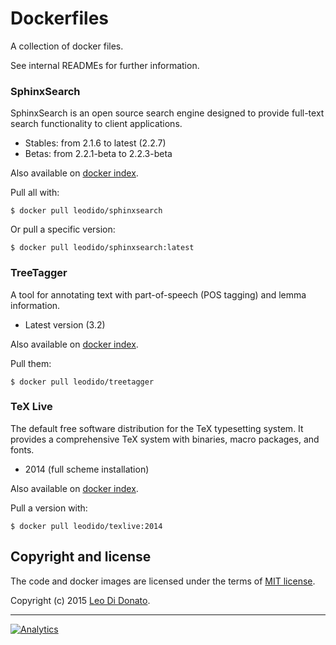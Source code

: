 Dockerfiles
===========

A collection of docker files.

See internal READMEs for further information.

### SphinxSearch

SphinxSearch is an open source search engine designed to provide full-text search functionality to client applications.

- Stables: from 2.1.6 to latest (2.2.7)
- Betas: from 2.2.1-beta to 2.2.3-beta

Also available on [docker index](https://registry.hub.docker.com/u/leodido/sphinxsearch).

Pull all with:

```
$ docker pull leodido/sphinxsearch
```

Or pull a specific version:

```
$ docker pull leodido/sphinxsearch:latest
```

### TreeTagger

A tool for annotating text with part-of-speech (POS tagging) and lemma information.

- Latest version (3.2)

Also available on [docker index](https://registry.hub.docker.com/u/leodido/treetagger).

Pull them:

```
$ docker pull leodido/treetagger
```

### TeX Live

The default free software distribution for the TeX typesetting system. It provides a comprehensive TeX system with binaries, macro packages, and fonts.

- 2014 (full scheme installation)

Also available on [docker index](https://registry.hub.docker.com/u/leodido/texlive).

Pull a version with:

```
$ docker pull leodido/texlive:2014
```

## Copyright and license

The code and docker images are licensed under the terms of [MIT license](#LICENSE).

Copyright (c) 2015 [Leo Di Donato](http://www.github.com/leodido).

---

[![Analytics](https://ga-beacon.appspot.com/UA-49657176-1/dockerfiles)](https://github.com/igrigorik/ga-beacon)
